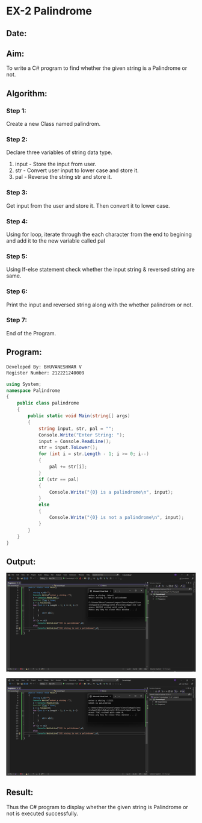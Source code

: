 # EX-2 Palindrome
## Date:


## Aim:
To write a C# program to find whether the given string is a Palindrome or not.
## Algorithm:
### Step 1:
Create a new Class named palindrom.
### Step 2:
Declare three variables of string data type.
1. input - Store the input from user.
2. str - Convert user input to lower case and store it.
3. pal - Reverse the string str and store it.
### Step 3:
Get input from the user and store it. Then convert it to lower case.
### Step 4:
Using for loop, iterate through the each character from the end to begining and add it to the new variable called pal
### Step 5:
Using If-else statement check whether the input string & reversed string are same.
### Step 6:
Print the input and reversed string along with the whether palindrom or not.
### Step 7:
End of the Program.
## Program:
```
Developed By: BHUVANESHWAR V
Register Number: 212221240009
```
```C#
using System;
namespace Palindrome
{
    public class palindrome
    {
        public static void Main(string[] args)
        {
            string input, str, pal = "";
            Console.Write("Enter String: ");
            input = Console.ReadLine();
            str = input.ToLower();
            for (int i = str.Length - 1; i >= 0; i--)
            {
                pal += str[i];
            }
            if (str == pal)
            {
                Console.Write("{0} is a palindrome\n", input);
            }
            else
            {
                Console.Write("{0} is not a palindrome\n", input);
            }
        }
    }
}
```
## Output:
![output](ss1.png)

![output](ss2.png)
## Result:
Thus the C# program to display whether the given string is Palindrome or not is executed successfully.
